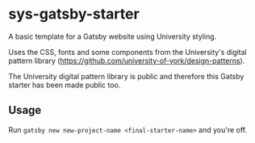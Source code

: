 # sys-gatsby-starter
A basic template for a Gatsby website using University styling.

Uses the CSS, fonts and some components from the University's digital pattern library (https://github.com/university-of-york/design-patterns).

The University digital pattern library is public and therefore this Gatsby starter has been made public too.

## Usage
Run `gatsby new new-project-name <final-starter-name>` and you're off.
